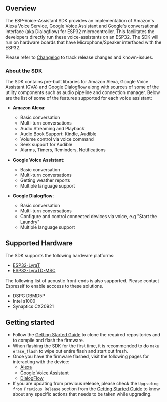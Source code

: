 ## Overview

The ESP-Voice-Assistant SDK provides an implementation of Amazon's Alexa Voice Service, Google Voice Assistant and Google's conversational interface (aka Dialogflow) for ESP32 microcontroller. This facilitates the developers directly run these voice-assistants on an ESP32. The SDK will run on hardware boards that have Microphone/Speaker interfaced with the ESP32.

Please refer to [Changelog](CHANGELOG.md) to track release changes and known-issues.

### About the SDK

The SDK contains pre-built libraries for Amazon Alexa, Google Voice Assistant (GVA) and Google Dialogflow along with sources of some of the utility components such as audio pipeline and connection manager. Below are the list of some of the features supported for each voice assistant:
* **Amazon Alexa**:
    * Basic conversation
    * Multi-turn conversations
    * Audio Streaming and Playback
    * Audio Book Support: Kindle, Audible
    * Volume control via voice command
    * Seek support for Audible
    * Alarms, Timers, Reminders, Notifications

* **Google Voice Assistant**:
    * Basic conversation
    * Multi-turn conversations
    * Getting weather reports
    * Multiple language support

* **Google Dialogflow**:
    * Basic conversation
    * Multi-turn conversations
    * Configure and control connected devices via voice, e.g "Start the Laundry"
    * Multiple language support

## Supported Hardware

The SDK supports the following hardware platforms:
* [ESP32-LyraT](https://www.espressif.com/en/products/hardware/esp32-lyrat)
* [ESP32-LyraTD-MSC](https://www.espressif.com/en/products/hardware/esp32-lyratd-msc)

The following list of acoustic front-ends is also supported. Please contact Espressif to enable acccess to these solutions.
* DSPG DBMD5P
* Intel s1000
* Synaptics CX20921

## Getting started

* Follow the [Getting Started Guide](README-Getting-Started.md) to clone the required repositories and to compile and flash the firmware.
* When flashing the SDK for the first time, it is recommended to do `make erase_flash` to wipe out entire flash and start out fresh.
* Once you have the firmware flashed, visit the following pages for interacting with the device:
   * [Alexa](examples/amazon_alexa/README-Alexa.md)
   * [Google Voice Assistant](examples/google_voice_assistant/README-GVA.md)
   * [DialogFlow](examples/google_dialogflow/README-Dialogflow.md)
* If you are updating from previous release, please check the `Upgrading from Previous Release` section from the [Getting Started Guide](README-Getting-Started.md) to know about any specific actions that needs to be taken while upgrading.

